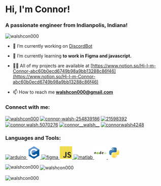 <h1>Hi, I'm Connor!

<h3 align="left">A passionate engineer from Indianpolis, Indiana!</h3>

<p align="left"> <img src="https://komarev.com/ghpvc/?username=walshcon000&label=Profile%20views&color=0e75b6&style=flat" alt="walshcon000" /> </p>

- 🔭 I’m currently working on [DiscordBot](https://github.com/walshcon000/DiscordBot)

- 🌱 I’m currently learning **to work in Figma and javascript.**

- 👨‍💻 All of my projects are available at [https://www.notion.so/Hi-I-m-Connor-abc60b0ecd6749b98a9bb13288c86f46](https://www.notion.so/Hi-I-m-Connor-abc60b0ecd6749b98a9bb13288c86f46)

- 📫 How to reach me **walshcon000@gmail.com**

<h3 align="left">Connect with me:</h3>
<p align="left">
<a href="https://twitter.com/walshcon000" target="blank"><img align="center" src="https://raw.githubusercontent.com/rahuldkjain/github-profile-readme-generator/master/src/images/icons/Social/twitter.svg" alt="walshcon000" height="30" width="40" /></a>
<a href="https://linkedin.com/in/connor-walsh-254839186" target="blank"><img align="center" src="https://raw.githubusercontent.com/rahuldkjain/github-profile-readme-generator/master/src/images/icons/Social/linked-in-alt.svg" alt="connor-walsh-254839186" height="30" width="40" /></a>
<a href="https://stackoverflow.com/users/21598392" target="blank"><img align="center" src="https://raw.githubusercontent.com/rahuldkjain/github-profile-readme-generator/master/src/images/icons/Social/stack-overflow.svg" alt="21598392" height="30" width="40" /></a>
<a href="https://fb.com/connor.walsh.5070276" target="blank"><img align="center" src="https://raw.githubusercontent.com/rahuldkjain/github-profile-readme-generator/master/src/images/icons/Social/facebook.svg" alt="connor.walsh.5070276" height="30" width="40" /></a>
<a href="https://instagram.com/connor__walsh__" target="blank"><img align="center" src="https://raw.githubusercontent.com/rahuldkjain/github-profile-readme-generator/master/src/images/icons/Social/instagram.svg" alt="connor__walsh__" height="30" width="40" /></a>
<a href="https://www.youtube.com/c/connorwalsh4248" target="blank"><img align="center" src="https://raw.githubusercontent.com/rahuldkjain/github-profile-readme-generator/master/src/images/icons/Social/youtube.svg" alt="connorwalsh4248" height="30" width="40" /></a>
</p>

<h3 align="left">Languages and Tools:</h3>
<p align="left"> <a href="https://www.arduino.cc/" target="_blank" rel="noreferrer"> <img src="https://cdn.worldvectorlogo.com/logos/arduino-1.svg" alt="arduino" width="40" height="40"/> </a> <a href="https://www.cprogramming.com/" target="_blank" rel="noreferrer"> <img src="https://raw.githubusercontent.com/devicons/devicon/master/icons/c/c-original.svg" alt="c" width="40" height="40"/> </a> <a href="https://www.figma.com/" target="_blank" rel="noreferrer"> <img src="https://www.vectorlogo.zone/logos/figma/figma-icon.svg" alt="figma" width="40" height="40"/> </a> <a href="https://developer.mozilla.org/en-US/docs/Web/JavaScript" target="_blank" rel="noreferrer"> <img src="https://raw.githubusercontent.com/devicons/devicon/master/icons/javascript/javascript-original.svg" alt="javascript" width="40" height="40"/> </a> <a href="https://www.mathworks.com/" target="_blank" rel="noreferrer"> <img src="https://upload.wikimedia.org/wikipedia/commons/2/21/Matlab_Logo.png" alt="matlab" width="40" height="40"/> </a> <a href="https://nodejs.org" target="_blank" rel="noreferrer"> <img src="https://raw.githubusercontent.com/devicons/devicon/master/icons/nodejs/nodejs-original-wordmark.svg" alt="nodejs" width="40" height="40"/> </a> <a href="https://www.python.org" target="_blank" rel="noreferrer"> <img src="https://raw.githubusercontent.com/devicons/devicon/master/icons/python/python-original.svg" alt="python" width="40" height="40"/> </a> </p>

<p><img align="left" src="https://github-readme-stats.vercel.app/api/top-langs?username=walshcon000&show_icons=true&locale=en&layout=compact" alt="walshcon000" /></p>

<p>&nbsp;<img align="center" src="https://github-readme-stats.vercel.app/api?username=walshcon000&show_icons=true&locale=en" alt="walshcon000" /></p>

<p><img align="center" src="https://github-readme-streak-stats.herokuapp.com/?user=walshcon000&" alt="walshcon000" /></p>

